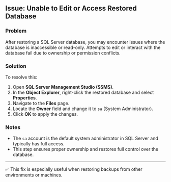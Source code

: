## Issue: Unable to Edit or Access Restored Database

### Problem
After restoring a SQL Server database, you may encounter issues where the database is inaccessible or read-only. Attempts to edit or interact with the database fail due to ownership or permission conflicts.

### Solution
To resolve this:

1. Open **SQL Server Management Studio (SSMS)**.
2. In the **Object Explorer**, right-click the restored database and select **Properties**.
3. Navigate to the **Files** page.
4. Locate the **Owner** field and change it to `sa` (System Administrator).
5. Click **OK** to apply the changes.

### Notes
- The `sa` account is the default system administrator in SQL Server and typically has full access.
- This step ensures proper ownership and restores full control over the database.

---

✅ This fix is especially useful when restoring backups from other environments or machines.

